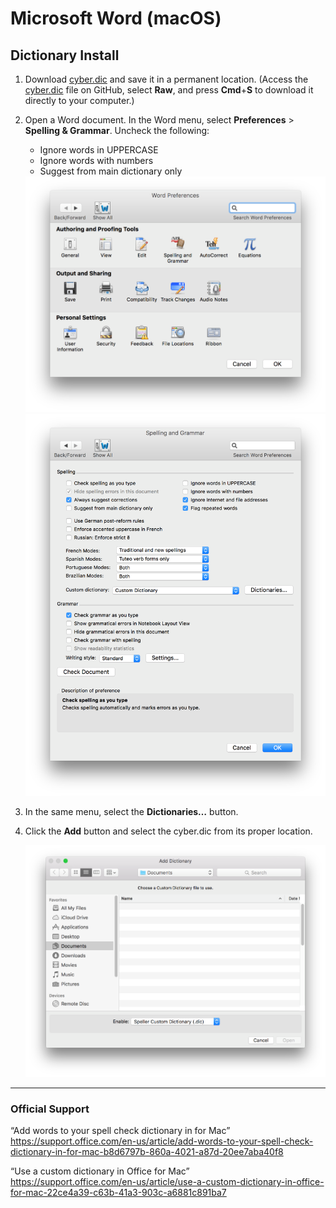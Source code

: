 # Microsoft Word (macOS)

## Dictionary Install 

1. Download [cyber.dic](./cyber.dic) and save it in a permanent location. (Access the [cyber.dic](./cyber.dic) file on GitHub, select **Raw**, and press **Cmd**+**S** to download it directly to your computer.)

2. Open a Word document. In the Word menu, select **Preferences** > **Spelling & Grammar**. Uncheck the following:

    - Ignore words in UPPERCASE
    - Ignore words with numbers
    - Suggest from main dictionary only

    <img src="../assets/word-pref-mac.png" alt="Word Preferences" width="550">
    <img src="../assets/spelling-grammar-mac.png" alt="Spelling and Grammar" width="550">

3. In the same menu, select the **Dictionaries…** button.

4. Click the **Add** button and select the cyber.dic from its proper location.

    <img src="../assets/Add-dictionary-mac.png" alt="Add Dictionary" width="550">


-----------------------------------------------------
### Official Support

“Add words to your spell check dictionary in for Mac”  
<https://support.office.com/en-us/article/add-words-to-your-spell-check-dictionary-in-for-mac-b8d6797b-860a-4021-a87d-20ee7aba40f8>

“Use a custom dictionary in Office for Mac”  
<https://support.office.com/en-us/article/use-a-custom-dictionary-in-office-for-mac-22ce4a39-c63b-41a3-903c-a6881c891ba7>
